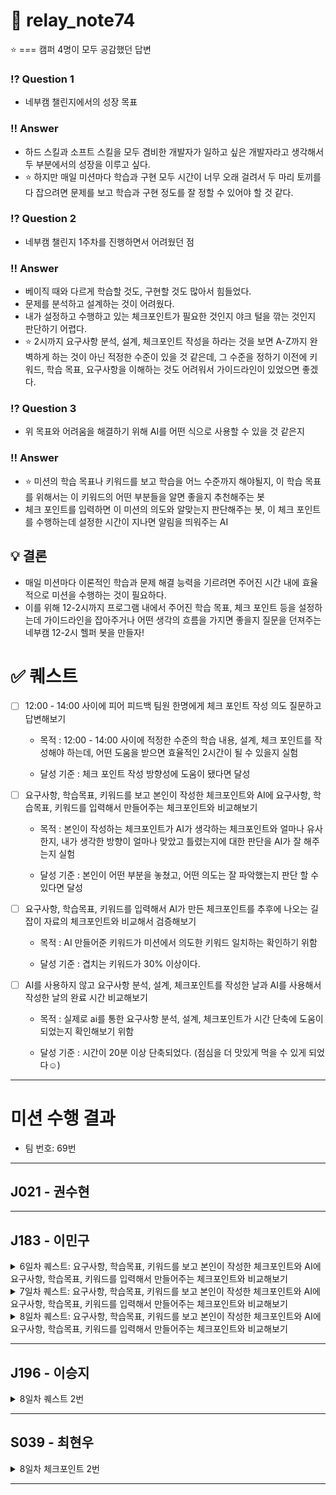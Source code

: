# 📒 relay_note74

⭐ === 캠퍼 4명이 모두 공감했던 답변

### ⁉️ Question 1

- 네부캠 챌린지에서의 성장 목표

### ‼️ Answer

- 하드 스킬과 소프트 스킬을 모두 겸비한 개발자가 일하고 싶은 개발자라고 생각해서 두 부분에서의 성장을 이루고 싶다.
- ⭐ 하지만 매일 미션마다 학습과 구현 모두 시간이 너무 오래 걸려서 두 마리 토끼를 다 잡으려면 문제를 보고 학습과 구현 정도를 잘 정할 수 있어야 할 것 같다.

### ⁉️ Question 2

- 네부캠 챌린지 1주차를 진행하면서 어려웠던 점

### ‼️ Answer

- 베이직 때와 다르게 학습할 것도, 구현할 것도 많아서 힘들었다.
- 문제를 분석하고 설계하는 것이 어려웠다.
- 내가 설정하고 수행하고 있는 체크포인트가 필요한 것인지 야크 털을 깎는 것인지 판단하기 어렵다.
- ⭐ 2시까지 요구사항 분석, 설계, 체크포인트 작성을 하라는 것을 보면 A-Z까지 완벽하게 하는 것이 아닌 적정한 수준이 있을 것 같은데, 그 수준을 정하기 이전에 키워드, 학습 목표, 요구사항을 이해하는 것도 어려워서 가이드라인이 있었으면 좋겠다.

### ⁉️ Question 3

- 위 목표와 어려움을 해결하기 위해 AI를 어떤 식으로 사용할 수 있을 것 같은지

### ‼️ Answer

- ⭐ 미션의 학습 목표나 키워드를 보고 학습을 어느 수준까지 해야될지, 이 학습 목표를 위해서는 이 키워드의 어떤 부분들을 알면 좋을지 추천해주는 봇
- 체크 포인트를 입력하면 이 미션의 의도와 알맞는지 판단해주는 봇, 이 체크 포인트를 수행하는데 설정한 시간이 지나면 알림을 띄워주는 AI

## 💡 결론

- 매일 미션마다 이론적인 학습과 문제 해결 능력을 기르려면 주어진 시간 내에 효율적으로 미션을 수행하는 것이 필요하다.
- 이를 위해 12-2시까지 프로그램 내에서 주어진 학습 목표, 체크 포인트 등을 설정하는데 가이드라인을 잡아주거나 어떤 생각의 흐름을 가지면 좋을지 질문을 던져주는 네부캠 12-2시 헬퍼 봇을 만들자!

# ✅ 퀘스트

- [ ] 12:00 - 14:00 사이에 피어 피드백 팀원 한명에게 체크 포인트 작성 의도 질문하고 답변해보기

  - 목적 : 12:00 - 14:00 사이에 적정한 수준의 학습 내용, 설계, 체크 포인트를 작성해야 하는데, 어떤 도움을 받으면 효율적인 2시간이 될 수 있을지 실험

  - 달성 기준 : 체크 포인트 작성 방향성에 도움이 됐다면 달성

- [ ] 요구사항, 학습목표, 키워드를 보고 본인이 작성한 체크포인트와 AI에 요구사항, 학습목표, 키워드를 입력해서 만들어주는 체크포인트와 비교해보기

  - 목적 : 본인이 작성하는 체크포인트가 AI가 생각하는 체크포인트와 얼마나 유사한지, 내가 생각한 방향이 얼마나 맞았고 틀렸는지에 대한 판단을 AI가 잘 해주는지 실험

  - 달성 기준 : 본인이 어떤 부분을 놓쳤고, 어떤 의도는 잘 파악했는지 판단 할 수 있다면 달성

- [ ] 요구사항, 학습목표, 키워드를 입력해서 AI가 만든 체크포인트를 추후에 나오는 길잡이 자료의 체크포인트와 비교해서 검증해보기

  - 목적 : AI 만들어준 키워드가 미션에서 의도한 키워드 일치하는 확인하기 위함

  - 달성 기준 : 겹치는 키워드가 30% 이상이다.

- [ ] AI를 사용하지 않고 요구사항 분석, 설계, 체크포인트를 작성한 날과 AI를 사용해서 작성한 날의 완료 시간 비교해보기

  - 목적 : 실제로 ai를 통한 요구사항 분석, 설계, 체크포인트가 시간 단축에 도움이 되었는지 확인해보기 위함

  - 달성 기준 : 시간이 20분 이상 단축되었다. (점심을 더 맛있게 먹을 수 있게 되었다☺️)

---

# 미션 수행 결과
- 팀 번호: 69번
---
## J021 - 권수현

---
## J183 - 이민구

<details markdown="1">
  <summary>6일차 퀘스트: 요구사항, 학습목표, 키워드를 보고 본인이 작성한 체크포인트와 AI에 요구사항, 학습목표, 키워드를 입력해서 만들어주는 체크포인트와 비교해보기</summary>
  <div>
    <img src="./week1_image/J183_AI_improvement.png" />
    <img src="./week1_image/J183_AI_result.png" />
  </div>
</details>

<details markdown="1">
  <summary>7일차 퀘스트: 요구사항, 학습목표, 키워드를 보고 본인이 작성한 체크포인트와 AI에 요구사항, 학습목표, 키워드를 입력해서 만들어주는 체크포인트와 비교해보기</summary>
  <div>
    <img src="./week1_image/J183_README_Result_day07.png" />
    <img src="./week1_image/J183_CheckList_Result_day07.png" />
    <img src="./week1_image/J193_Feedback_day07.png" />
  </div>
</details>

<details markdown="1">
  <summary>8일차 퀘스트: 요구사항, 학습목표, 키워드를 보고 본인이 작성한 체크포인트와 AI에 요구사항, 학습목표, 키워드를 입력해서 만들어주는 체크포인트와 비교해보기</summary>
  <div>
    <img src="./week1_image/J183_AI_result_day08.png" />
    <img src="./week1_image/J183_AI_feedback_day08.png" />
  </div>
</details>

---
## J196 - 이승지

<details markdown="1">
  <summary>8일차 퀘스트 2번</summary>
  <div>
      **프롬프트**
      [요청 배경]
      - 학습 목표에 있는 키워드에서 핵심을 자주 빠뜨린다.  
      - 목적: 누락 없이 핵심을 학습하기 위함.  
      - 달성 기준: 체크포인트에 “AI 제안한 필수 개념 학습” 섹션 존재.
      
      [해야 할 일]
      1) 내가 제공하는 “학습 목표/기능 요구사항/프로그래밍 요구사항”에서 모든 키워드 추출 후 동의어 묶기.  
      2) 누락된 필수 개념·도구·패턴·테스트 항목을 제안(사전지식, 병목, 디버깅/검증 방법 포함).  
      3) 위 1)~2) 기반으로 체크포인트 목록 작성.  
         - 형식: `[ ] 항목명 — 달성 기준(정량/검증 방법)`  
         - 각 항목은 ✓/✗로 평가 가능해야 함.  
      4) 체크포인트 마지막에 반드시 `"AI 제안한 필수 개념 학습"` 섹션을 별도 블럭으로 넣어라.  
      5) 빠진 게 없는지 검증하기 위한 셀프 리뷰 질문 5개 제시.  
      
      [출력 형식]
      - 1. 키워드 맵(그룹핑 포함)  
      - 2. 누락된 필수 개념/도구/패턴/테스트 제안  
      - 3. 체크포인트 리스트  
      - 4. "AI 제안한 필수 개념 학습" 섹션  
      - 5. 셀프 리뷰 질문 5개  
      
      [주의]
      - 불확실한 건 “확실하지 않음”으로 표시.  
      - 내 요구사항이 누락되면 이유와 함께 재질문.  
      - 불필요한 장황함 금지, 핵심만.
      
      === 아래에 내가 입력할 내용 ===
      학습 목표:
      ...
      기능 요구사항:
      ...
      프로그래밍 요구사항:
      ...
      
      **AI 답변**
      <img src="./week1_image/J196_1.png" />
      <img src="./week1_image/J196_2.png" />

  <div>
</details>

---
## S039 - 최현우
<details>
<summary>8일차 체크포인트 2번</summary>
<div markdown="1">

### ChatGPT 가 답변한 체크포인트
<img width="500" height="682" alt="답변1" src="https://github.com/user-attachments/assets/4ec6b1ec-335b-4564-8072-a5e23c522968" />
<img width="500" height="545" alt="답변2" src="https://github.com/user-attachments/assets/3291e764-1ce8-4b3b-bc7d-0453778b8b40" />

### 내 체크포인트
<img width="728" height="859" alt="내체크포인트" src="https://github.com/user-attachments/assets/4920f314-57c6-4ce9-a263-c8c0c18ee5de" />




</div>
</details>



---
